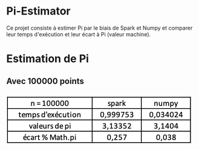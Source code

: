# Pi-Estimator
Ce projet consiste à estimer Pi par le biais de Spark et Numpy et comparer leur temps d'exécution et leur écart à Pi (valeur machine).

# Estimation de Pi 
## Avec 100000 points
<img src="Output/tab_100000.png" style="float: center; margin-right: 10px; margin-top: 10px; margin-bottom: 10px;" />
